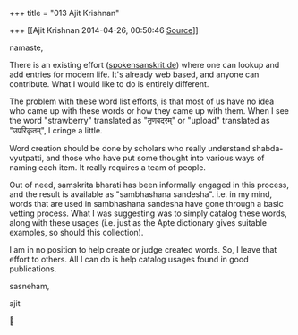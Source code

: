 +++
title = "013 Ajit Krishnan"

+++
[[Ajit Krishnan	2014-04-26, 00:50:46 [Source](https://groups.google.com/g/samskrita/c/MYGcCuPB1zw)]]



namaste,

  

There is an existing effort ([spokensanskrit.de](http://spokensanskrit.de)) where one can lookup and add entries for modern life. It's already web based, and anyone can contribute. What I would like to do is entirely different.  

  

The problem with these word list efforts, is that most of us have no idea who came up with these words or how they came up with them. When I see the word "strawberry" translated as "तृणबदरम्" or "upload" translated as "उपरिकृतम्", I cringe a little.

  

Word creation should be done by scholars who really understand shabda-vyutpatti, and those who have put some thought into various ways of naming each item. It really requires a team of people.

  

Out of need, samskrita bharati has been informally engaged in this process, and the result is available as "sambhashana sandesha". i.e. in my mind, words that are used in sambhashana sandesha have gone through a basic vetting process. What I was suggesting was to simply catalog these words, along with these usages (i.e. just as the Apte dictionary gives suitable examples, so should this collection).

  

I am in no position to help create or judge created words. So, I leave that effort to others. All I can do is help catalog usages found in good publications.

  

sasneham,

  

  ajit



